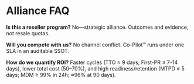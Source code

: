 # Alliance FAQ

**Is this a reseller program?** No—strategic alliance. Outcomes and evidence, not resale quotas.

**Will you compete with us?** No channel conflict. Co-Pilot™ runs under one SLA in an auditable SSOT.

**How do we quantify ROI?** Faster cycles (TTO ≈ 9 days; First-PR ≤ 7–14 days), lower total cost (50–70%), and high readiness/retention (MTPD ≤ 5 days; MDM ≥ 99% in 24h; ≈96% at 90 days).